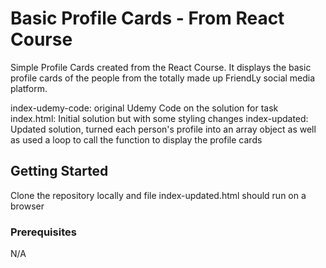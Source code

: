 # Basic Profile Cards - From React Course

Simple Profile Cards created from the React Course. It displays the basic profile cards of the people from the totally made up FriendLy social media platform.

index-udemy-code: original Udemy Code on the solution for task
index.html: Initial solution but with some styling changes
index-updated: Updated solution, turned each person's profile into an array object as well as used a loop to call the function to display the profile cards

## Getting Started

Clone the repository locally and file index-updated.html should run on a browser

### Prerequisites

N/A